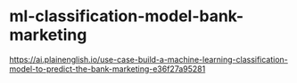 # ml-classification-model-bank-marketing

https://ai.plainenglish.io/use-case-build-a-machine-learning-classification-model-to-predict-the-bank-marketing-e36f27a95281
